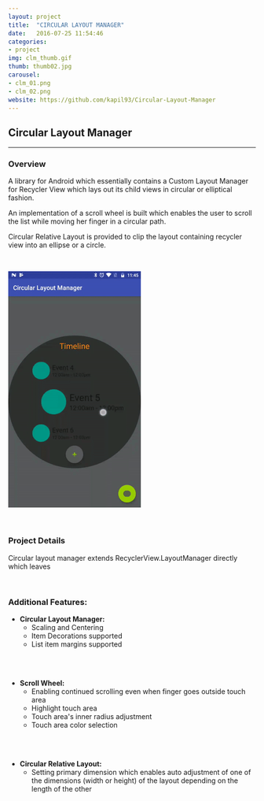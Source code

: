 ```yaml
---
layout: project
title:  "CIRCULAR LAYOUT MANAGER"
date:   2016-07-25 11:54:46
categories:
- project
img: clm_thumb.gif
thumb: thumb02.jpg
carousel:
- clm_01.png
- clm_02.png
website: https://github.com/kapil93/Circular-Layout-Manager
---
```

## Circular Layout Manager
---------------------------

### Overview
A library for Android which essentially contains a Custom Layout Manager for Recycler View which lays out its child views in circular or elliptical fashion.

An implementation of a scroll wheel is built which enables the user to scroll the list while moving her finger in a circular path.

Circular Relative Layout is provided to clip the layout containing recycler view into an ellipse or a circle.

<br>

![Animation](/assets/img/project/clm.gif)

<br>

### Project Details
Circular layout manager extends RecyclerView.LayoutManager directly which leaves 

<br>

### Additional Features:
* **Circular Layout Manager:**
	* Scaling and Centering
	* Item Decorations supported
	* List item margins supported
	
<br><br>
* **Scroll Wheel:**
	* Enabling continued scrolling even when finger goes outside touch area
	* Highlight touch area
	* Touch area's inner radius adjustment
	* Touch area color selection

<br><br>
* **Circular Relative Layout:**
	* Setting primary dimension which enables auto adjustment of one of the dimensions (width or height) of the layout depending on the length of the other